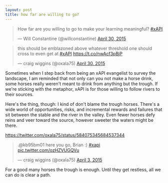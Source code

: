 ```yaml
---
layout: post
title: how far are willing to go?
---
```


<blockquote class="twitter-tweet" lang="en"><p lang="en" dir="ltr">How far are you willing to go to make your learning meaningful? <a href="https://twitter.com/hashtag/xAPI?src=hash">#xAPI</a></p>&mdash; Will Constantine (@willconstantine) <a href="https://twitter.com/willconstantine/status/593575652856467456">April 30, 2015</a></blockquote>
<script async src="//platform.twitter.com/widgets.js" charset="utf-8"></script>

<blockquote class="twitter-tweet" lang="en"><p lang="en" dir="ltr">this should be emblazoned above whatever threshold one should cross to even get at <a href="https://twitter.com/hashtag/xAPI?src=hash">#xAPI</a> <a href="https://t.co/nwAcf3pBjP">https://t.co/nwAcf3pBjP</a></p>&mdash; craig wiggins (@oxala75) <a href="https://twitter.com/oxala75/status/593583002795515905">April 30, 2015</a></blockquote>
<script async src="//platform.twitter.com/widgets.js" charset="utf-8"></script>

Sometimes when I step back from being an xAPI evangelist to survey the landscape, I am reminded that not only can you not make a horse drink, some horses really weren't meant to drink from anything but the trough. If we're sticking with the metaphor, xAPI is for those willing to follow rivers to their sources. 

Here's the thing, though: I kind of don't blame the trough horses. There's a wide world of opportunities, risks, and incremental rewards and failures that sit between the stable and the river in the valley. Even fewer horses defy reins and veer toward the source, however sweeter the waters might be there.

https://twitter.com/oxala75/status/584075345684537344<blockquote class="twitter-tweet" lang="en"><p lang="en" dir="ltr">.@kb95bm01 here you go, Brian :) <a href="https://twitter.com/hashtag/xapi?src=hash">#xapi</a> <a href="http://t.co/ozHZVUGQVu">pic.twitter.com/ozHZVUGQVu</a></p>&mdash; craig wiggins (@oxala75) <a href="https://twitter.com/oxala75/status/584075345684537344">April 3, 2015</a></blockquote>
<script async src="//platform.twitter.com/widgets.js" charset="utf-8"></script>

For a good many horses the trough is enough. Until they get restless, all we can do is clear a path.